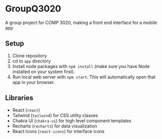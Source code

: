 # GroupQ3020
A group project for COMP 3020, making a front end interface for a mobile app

## Setup
1. Clone repository
2. cd to `app` directory
3. Install node packages with `npm install` (make sure you have Node installed on your system first).
4. Run local web server with `npm start`. This will automatically open that app in your browser.

## Libraries
- React (`react`)
- Tailwind (`tailwind`) for CSS utility classes
- Chakra UI (`chakra-ui`) for high level component templates
- Recharts (`recharts`) for data visualization
- React Icons (`react-icons`) for interface icons